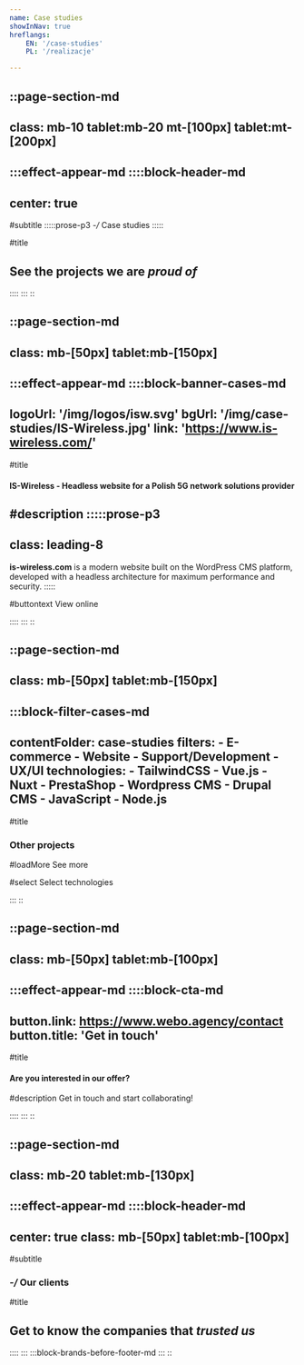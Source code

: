 ```yaml
---
name: Case studies
showInNav: true
hreflangs:
    EN: '/case-studies'
    PL: '/realizacje'

---
```

::page-section-md
---
class:  mb-10 tablet:mb-20 mt-[100px] tablet:mt-[200px]
---
:::effect-appear-md
::::block-header-md
---
center: true
---

#subtitle
:::::prose-p3 
*-/* Case studies 
:::::

#title
## See the projects we are *proud of*

::::
:::
::


::page-section-md
---
class: mb-[50px] tablet:mb-[150px]
---
:::effect-appear-md
::::block-banner-cases-md
---
logoUrl: '/img/logos/isw.svg'
bgUrl: '/img/case-studies/IS-Wireless.jpg'
link: 'https://www.is-wireless.com/'
---

#title
#### IS-Wireless - Headless website for a Polish 5G network solutions provider

#description
:::::prose-p3
---
class: leading-8
---
**is-wireless.com** is a modern website built on the WordPress CMS platform, developed with a headless architecture for maximum performance and security.
:::::

#buttontext
View online

::::
:::
::



::page-section-md
---
class: mb-[50px] tablet:mb-[150px]
---

:::block-filter-cases-md
---
contentFolder: case-studies
filters:
    - E-commerce
    - Website
    - Support/Development
    - UX/UI
technologies:
    - TailwindCSS
    - Vue.js
    - Nuxt
    - PrestaShop
    - Wordpress CMS
    - Drupal CMS
    - JavaScript
    - Node.js
---

#title
### Other projects

#loadMore
See more

#select
Select technologies



:::
::



::page-section-md
---
class: mb-[50px] tablet:mb-[100px]
---
:::effect-appear-md
::::block-cta-md
---
button.link: https://www.webo.agency/contact
button.title: 'Get in touch'
---

#title
#### Are you interested in our offer?

#description
Get in touch and start collaborating!


::::
:::
::

::page-section-md
---
class: mb-20 tablet:mb-[130px]
---
:::effect-appear-md
::::block-header-md
---
center: true
class: mb-[50px] tablet:mb-[100px]
---

#subtitle
### *-/* Our clients

#title
## Get to know the companies that *trusted us*

::::
:::
:::block-brands-before-footer-md
:::
::
